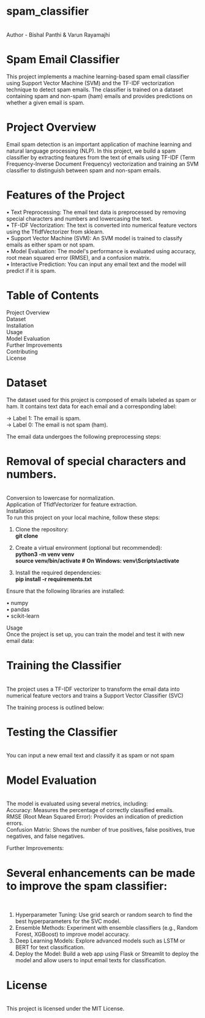 # spam_classifier
<br>
Author - Bishal Panthi & Varun Rayamajhi

<h1>Spam Email Classifier</h1>
This project implements a machine learning-based spam email classifier using Support Vector Machine (SVM) and the TF-IDF vectorization technique to detect spam emails. The classifier is trained on a dataset containing spam and non-spam (ham) emails and provides predictions on whether a given email is spam.

<h1>Project Overview</h1>
Email spam detection is an important application of machine learning and natural language processing (NLP). In this project, we build a spam classifier by extracting features from the text of emails using TF-IDF (Term Frequency-Inverse Document Frequency) vectorization and training an SVM classifier to distinguish between spam and non-spam emails.

<h1>Features of the Project</h1>
• Text Preprocessing: The email text data is preprocessed by removing special characters and numbers and lowercasing the text.<br>
• TF-IDF Vectorization: The text is converted into numerical feature vectors using the TfidfVectorizer from sklearn.<br>
• Support Vector Machine (SVM): An SVM model is trained to classify emails as either spam or not spam.<br>
• Model Evaluation: The model's performance is evaluated using accuracy, root mean squared error (RMSE), and a confusion matrix.<br>
• Interactive Prediction: You can input any email text and the model will predict if it is spam.<br>

<h1>Table of Contents</h1>
Project Overview <br>
Dataset <br>
Installation <br>
Usage <br>
Model Evaluation <br>
Further Improvements <br>
Contributing <br>
License<br>



<h1>Dataset</h1>
The dataset used for this project is composed of emails labeled as spam or ham. It contains text data for each email and a corresponding label: <br>

→ Label 1: The email is spam. <br>
→ Label 0: The email is not spam (ham). <br>

The email data undergoes the following preprocessing steps:<br>

<h1>Removal of special characters and numbers.</h1><br>
Conversion to lowercase for normalization. <br>
Application of TfidfVectorizer for feature extraction.<br>
Installation<br>
To run this project on your local machine, follow these steps:<br>

1) Clone the repository:<br>
<b>git clone <repository-url></b><br>

2) Create a virtual environment (optional but recommended):<br>
<b>python3 -m venv venv<br>
source venv/bin/activate   # On Windows: venv\Scripts\activate</b><br>

3) Install the required dependencies:<br>
<b>pip install -r requirements.txt</b><br>


Ensure that the following libraries are installed:<br>

• numpy<br>
• pandas<br>
• scikit-learn<br>

Usage<br>
Once the project is set up, you can train the model and test it with new email data:<br>

<h1>Training the Classifier</h1><br>
The project uses a TF-IDF vectorizer to transform the email data into numerical feature vectors and trains a Support Vector Classifier (SVC)<br>

The training process is outlined below:<br>

<h1>Testing the Classifier</h1><br>
You can input a new email text and classify it as spam or not spam<br>

<h1>Model Evaluation</h1><br>
The model is evaluated using several metrics, including:<br>
        Accuracy: Measures the percentage of correctly classified emails.<br>
        RMSE (Root Mean Squared Error): Provides an indication of prediction errors.<br>
        Confusion Matrix: Shows the number of true positives, false positives, true negatives, and false negatives.<br>

Further Improvements:<br>

<h1> Several enhancements can be made to improve the spam classifier: </h1><br>

1) Hyperparameter Tuning: Use grid search or random search to find the best hyperparameters for the SVC model.<br>
2) Ensemble Methods: Experiment with ensemble classifiers (e.g., Random Forest, XGBoost) to improve model accuracy.<br>
3) Deep Learning Models: Explore advanced models such as LSTM or BERT for text classification.<br>
4) Deploy the Model: Build a web app using Flask or Streamlit to deploy the model and allow users to input email texts for classification.   <br> 


<h1> License </h1><br>
This project is licensed under the MIT License.<br>

</br>